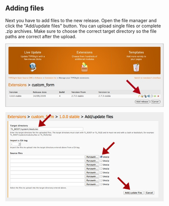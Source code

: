 ## Adding files

Next you have to add files to the new release. Open the file manager and click
the "Add/update files" button. You can upload single files or complete .zip
archives. Make sure to choose the correct target directory so the file paths are
correct after the upload.

![](images/add-files.jpg?raw=true)

![](images/edit-files.jpg?raw=true)
